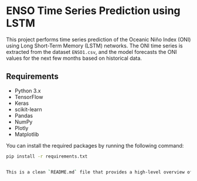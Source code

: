 # ENSO Time Series Prediction using LSTM

This project performs time series prediction of the Oceanic Niño Index (ONI) using Long Short-Term Memory (LSTM) networks. The ONI time series is extracted from the dataset `ENSO1.csv`, and the model forecasts the ONI values for the next few months based on historical data.

## Requirements

- Python 3.x
- TensorFlow
- Keras
- scikit-learn
- Pandas
- NumPy
- Plotly
- Matplotlib

You can install the required packages by running the following command:

```bash
pip install -r requirements.txt


This is a clean `README.md` file that provides a high-level overview of the project, its dependencies, dataset, steps, and possible future improvements. You can copy and paste this into your `README.md` file directly. Let me know if you need anything else!
